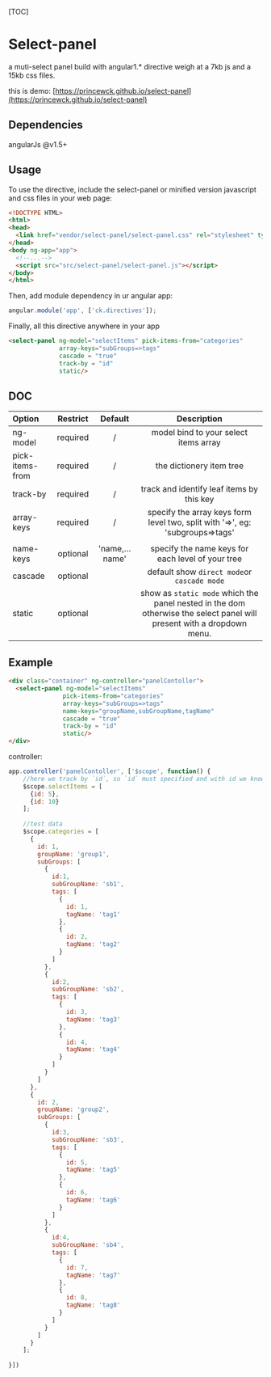 [TOC]

# Select-panel

a muti-select panel build with angular1.* directive weigh at a 7kb js and a 15kb css files.

this is demo: [https://princewck.github.io/select-panel](https://princewck.github.io/select-panel)



## Dependencies

angularJs  @v1.5+



## Usage

To use the directive, include the select-panel or minified version javascript and css files in your web page:

```html
<!DOCTYPE HTML>
<html>
<head>
  <link href="vendor/select-panel/select-panel.css" rel="stylesheet" type="text/css" />
</head>
<body ng-app="app">
  <!--...-->
  <script src="src/select-panel/select-panel.js"></script>
</body>
</html>
```

Then, add module dependency in ur angular app:

```javascript
angular.module('app', ['ck.directives']);
```

Finally, all this directive anywhere in your app

```html
<select-panel ng-model="selectItems" pick-items-from="categories" 
              array-keys="subGroups=>tags"
              cascade = "true"
              track-by = "id"
              static/>
```

## DOC

| Option          | Restrict |   Default    |               Description                |
| :-------------- | :------: | :----------: | :--------------------------------------: |
| ng-model        | required |      /       |  model bind to your select items array   |
| pick-items-from | required |      /       |         the dictionery item tree         |
| track-by        | required |      /       | track and identify  leaf items by this key |
| array-keys      | required |      /       | specify the array keys form level two, split with '=>', eg: 'subgroups=>tags' |
|                 |          |              |                                          |
| name-keys       | optional | 'name,…name' | specify the name keys for each level of your tree |
| cascade         | optional |              | default show `direct mode`or `cascade mode` |
| static          | optional |              | show as `static mode` which the panel nested in the dom otherwise the select  panel will present with a dropdown menu. |



## Example

```html
<div class="container" ng-controller="panelContoller">
  <select-panel ng-model="selectItems" 
               pick-items-from="categories" 
               array-keys="subGroups=>tags"
               name-keys="groupName,subGroupName,tagName"
               cascade = "true"
               track-by = "id"
               static/>
</div>
```



controller:

```javascript
app.controller('panelContoller', ['$scope', function() {
	//here we track by `id`, so `id` must specified and with id we know its real item in the panel item list.
  	$scope.selectItems = [
      {id: 5},
      {id: 10}
	];
    
  	//test data
    $scope.categories = [
      {
        id: 1,
        groupName: 'group1',
        subGroups: [
          {
            id:1,
            subGroupName: 'sb1',
            tags: [
              {
                id: 1,
                tagName: 'tag1'
              },
              {
                id: 2,
                tagName: 'tag2'
              }
            ]
          },
          {
            id:2,
            subGroupName: 'sb2',
            tags: [
              {
                id: 3,
                tagName: 'tag3'
              },
              {
                id: 4,
                tagName: 'tag4'
              }
            ]
          }          
        ]
      },
      {
        id: 2,
        groupName: 'group2',
        subGroups: [
          {
            id:3,
            subGroupName: 'sb3',
            tags: [
              {
                id: 5,
                tagName: 'tag5'
              },
              {
                id: 6,
                tagName: 'tag6'
              }
            ]
          },
          {
            id:4,
            subGroupName: 'sb4',
            tags: [
              {
                id: 7,
                tagName: 'tag7'
              },
              {
                id: 8,
                tagName: 'tag8'
              }
            ]
          }          
        ]
      }      
    ];
  
}])
```